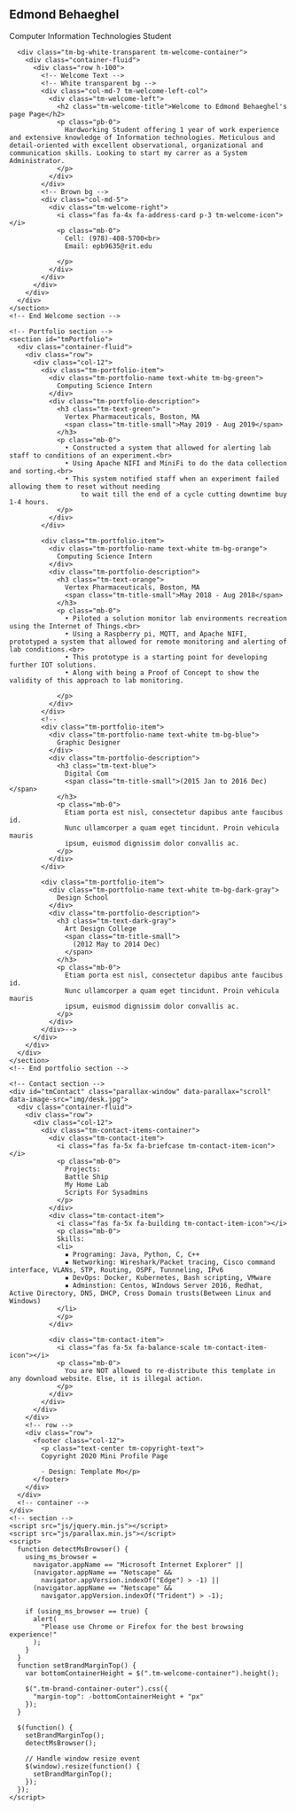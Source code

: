 <html lang="en">
  <head>
    <meta charset="UTF-8" />
    <meta name="viewport" content="width=device-width, initial-scale=1.0" />
    <meta http-equiv="X-UA-Compatible" content="ie=edge" />
    <link rel="stylesheet" href="https://fonts.googleapis.com/css?family=Open+Sans:400,600" />
    <link rel="stylesheet" href="css/all.min.css" />
    <link rel="stylesheet" href="css/bootstrap.min.css" />
    <link rel="stylesheet" href="css/templatemo-style.css" />
    <title>Edmond Behaeghel Profile</title>
    
<!--
Mini Profile Template
https://templatemo.com/tm-530-mini-profile
-->
  </head>
  <body>
    <!-- Welcome Section -->
    <section id="tmWelcome" class="parallax-window" data-parallax="scroll" data-image-src="img/network.jpg">
      <div class="container-fluid tm-brand-container-outer">
        <div class="row">
          <div class="col-12">
            <!-- Logo Area -->
            <!-- Black transparent bg -->
            <div class="ml-auto mr-0 tm-bg-black-transparent text-white tm-brand-container-inner">
              <div class="tm-brand-container text-center">
                <h1 class="tm-brand-name">Edmond Behaeghel</h1>
                <p class="tm-brand-description mb-0">Computer Information Technologies Student</p>
              </div>
            </div>
          </div>
        </div>
      </div>

      <div class="tm-bg-white-transparent tm-welcome-container">
        <div class="container-fluid">
          <div class="row h-100">
            <!-- Welcome Text -->
            <!-- White transparent bg -->
            <div class="col-md-7 tm-welcome-left-col">
              <div class="tm-welcome-left">
                <h2 class="tm-welcome-title">Welcome to Edmond Behaeghel's page Page</h2>
                <p class="pb-0">
                  Hardworking Student offering 1 year of work experience and extensive knowledge of Information technologies. Meticulous and detail-oriented with excellent observational, organizational and communication skills. Looking to start my carrer as a System Administrator.
                </p>
              </div>
            </div>
            <!-- Brown bg -->
            <div class="col-md-5">
              <div class="tm-welcome-right">
                <i class="fas fa-4x fa-address-card p-3 tm-welcome-icon"></i>
                <p class="mb-0">
                  Cell: (978)-408-5700<br>
                  Email: epb9635@rit.edu  

                </p>
              </div>
            </div>
          </div>
        </div>
      </div>
    </section>
    <!-- End Welcome section -->

    <!-- Portfolio section -->
    <section id="tmPortfolio">
      <div class="container-fluid">
        <div class="row">
          <div class="col-12">
            <div class="tm-portfolio-item">
              <div class="tm-portfolio-name text-white tm-bg-green">
                Computing Science Intern 
              </div>
              <div class="tm-portfolio-description">
                <h3 class="tm-text-green">
                  Vertex Pharmaceuticals, Boston, MA 
                  <span class="tm-title-small">May 2019 - Aug 2019</span>
                </h3>
                <p class="mb-0">
                  •	Constructed a system that allowed for alerting lab staff to conditions of an experiment.<br>
                  •	Using Apache NIFI and MiniFi to do the data collection and sorting.<br>
                  •	This system notified staff when an experiment failed allowing them to reset without needing 
                      to wait till the end of a cycle cutting downtime buy 1-4 hours. 
                </p>
              </div>
            </div>

            <div class="tm-portfolio-item">
              <div class="tm-portfolio-name text-white tm-bg-orange">
                Computing Science Intern 
              </div>
              <div class="tm-portfolio-description">
                <h3 class="tm-text-orange">
                  Vertex Pharmaceuticals, Boston, MA 
                  <span class="tm-title-small">May 2018 - Aug 2018</span>
                </h3>
                <p class="mb-0">
                  •	Piloted a solution monitor lab environments recreation using the Internet of Things.<br>
                  •	Using a Raspberry pi, MQTT, and Apache NIFI, prototyped a system that allowed for remote monitoring and alerting of lab conditions.<br>
                  •	This prototype is a starting point for developing further IOT solutions.
                  •	Along with being a Proof of Concept to show the validity of this approach to lab monitoring.

                </p>
              </div>
            </div>
            <!--
            <div class="tm-portfolio-item">
              <div class="tm-portfolio-name text-white tm-bg-blue">
                Graphic Designer
              </div>
              <div class="tm-portfolio-description">
                <h3 class="tm-text-blue">
                  Digital Com
                  <span class="tm-title-small">(2015 Jan to 2016 Dec)</span>
                </h3>
                <p class="mb-0">
                  Etiam porta est nisl, consectetur dapibus ante faucibus id.
                  Nunc ullamcorper a quam eget tincidunt. Proin vehicula mauris
                  ipsum, euismod dignissim dolor convallis ac.
                </p>
              </div>
            </div>

            <div class="tm-portfolio-item">
              <div class="tm-portfolio-name text-white tm-bg-dark-gray">
                Design School
              </div>
              <div class="tm-portfolio-description">
                <h3 class="tm-text-dark-gray">
                  Art Design College
                  <span class="tm-title-small">
                    (2012 May to 2014 Dec)
                  </span>
                </h3>
                <p class="mb-0">
                  Etiam porta est nisl, consectetur dapibus ante faucibus id.
                  Nunc ullamcorper a quam eget tincidunt. Proin vehicula mauris
                  ipsum, euismod dignissim dolor convallis ac.
                </p>
              </div>
            </div>-->
          </div>
        </div>
      </div>
    </section>
    <!-- End portfolio section -->

    <!-- Contact section -->
    <div id="tmContact" class="parallax-window" data-parallax="scroll" data-image-src="img/desk.jpg">
      <div class="container-fluid">
        <div class="row">
          <div class="col-12">
            <div class="tm-contact-items-container">
              <div class="tm-contact-item">
                <i class="fas fa-5x fa-briefcase tm-contact-item-icon"></i>
                <p class="mb-0">
                  Projects:
                  Battle Ship
                  My Home Lab
                  Scripts For Sysadmins
                </p>
              </div>
              <div class="tm-contact-item">
                <i class="fas fa-5x fa-building tm-contact-item-icon"></i>
                <p class="mb-0">             
                Skills:
                <li>
                  ▪	Programing: Java, Python, C, C++ 
                  ▪	Networking: Wireshark/Packet tracing, Cisco command interface, VLANs, STP, Routing, OSPF, Tunnneling, IPv6
                  ▪	DevOps: Docker, Kubernetes, Bash scripting, VMware 
                  ▪	Adminstion: Centos, WIndows Server 2016, Redhat, Active Directory, DNS, DHCP, Cross Domain trusts(Between Linux and Windows)
                </li>
                </p>
              </div>

              <div class="tm-contact-item">
                <i class="fas fa-5x fa-balance-scale tm-contact-item-icon"></i>
                <p class="mb-0">
                  You are NOT allowed to re-distribute this template in any download website. Else, it is illegal action.
                </p>
              </div>
            </div>
          </div>
        </div>
        <!-- row -->
        <div class="row">
          <footer class="col-12">
            <p class="text-center tm-copyright-text">
            Copyright 2020 Mini Profile Page 
            
            - Design: Template Mo</p>
          </footer>
        </div>
      </div>
      <!-- container -->
    </div>
    <!-- section -->
    <script src="js/jquery.min.js"></script>
    <script src="js/parallax.min.js"></script>
    <script>
      function detectMsBrowser() {
        using_ms_browser =
          navigator.appName == "Microsoft Internet Explorer" ||
          (navigator.appName == "Netscape" &&
            navigator.appVersion.indexOf("Edge") > -1) ||
          (navigator.appName == "Netscape" &&
            navigator.appVersion.indexOf("Trident") > -1);

        if (using_ms_browser == true) {
          alert(
            "Please use Chrome or Firefox for the best browsing experience!"
          );
        }
      }
      function setBrandMarginTop() {
        var bottomContainerHeight = $(".tm-welcome-container").height();

        $(".tm-brand-container-outer").css({
          "margin-top": -bottomContainerHeight + "px"
        });
      }

      $(function() {
        setBrandMarginTop();
        detectMsBrowser();

        // Handle window resize event
        $(window).resize(function() {
          setBrandMarginTop();
        });
      });
    </script>
  </body>
</html>